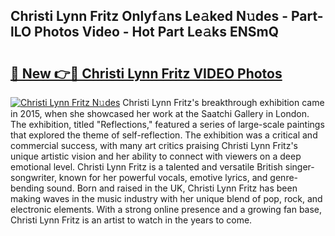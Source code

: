 ## Christi Lynn Fritz Onlyf𝚊ns Le𝚊ked N𝚞des - Part-lLO Photos Video - Hot Part Le𝚊ks ENSmQ

# <h2><a href="http://ab17557.deff.icu/?id=Christi+Lynn+Fritz">🔗 New 👉🔴 Christi Lynn Fritz VIDEO Photos</a></h2>

[![Christi Lynn Fritz N𝚞des](https://i.imgur.com/rIISA9y.gif)](http://ab17557.deff.icu/?id=Christi+Lynn+Fritz)
Christi Lynn Fritz's breakthrough exhibition came in 2015, when she showcased her work at the Saatchi Gallery in London. The exhibition, titled "Reflections," featured a series of large-scale paintings that explored the theme of self-reflection. The exhibition was a critical and commercial success, with many art critics praising Christi Lynn Fritz's unique artistic vision and her ability to connect with viewers on a deep emotional level. Christi Lynn Fritz is a talented and versatile British singer-songwriter, known for her powerful vocals, emotive lyrics, and genre-bending sound. Born and raised in the UK, Christi Lynn Fritz has been making waves in the music industry with her unique blend of pop, rock, and electronic elements. With a strong online presence and a growing fan base, Christi Lynn Fritz is an artist to watch in the years to come.
